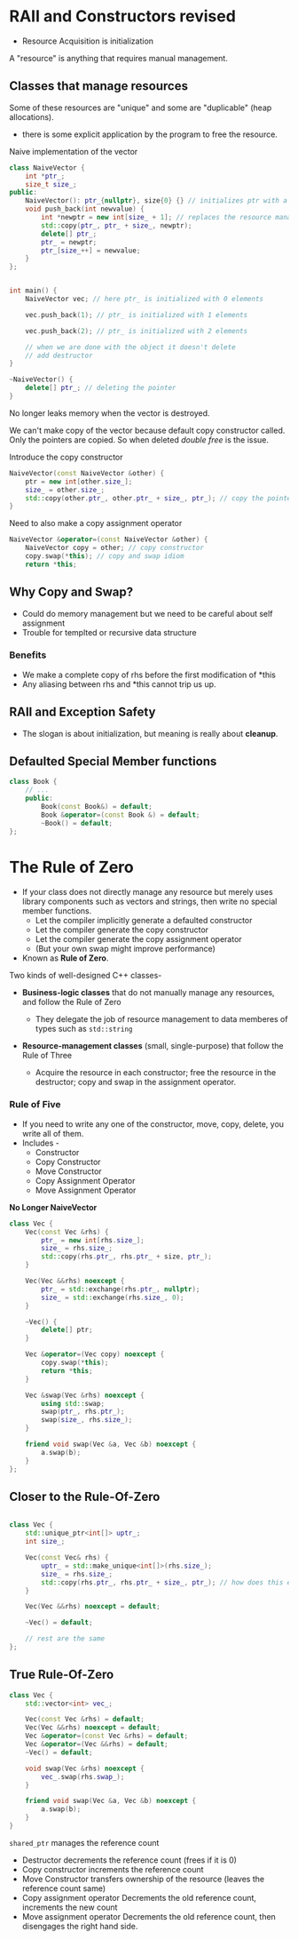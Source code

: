 # RAII and Constructors revised

- Resource Acquisition is initialization

A "resource" is anything that requires manual management.

## Classes that manage resources

Some of these resources are "unique" and some are "duplicable" (heap allocations).
- there is some explicit application by the program to free the resource.

Naive implementation of the vector

```C++
class NaiveVector {
    int *ptr_;
    size_t size_;
public:
    NaiveVector(): ptr_{nullptr}, size{0} {} // initializes ptr with a resource
    void push_back(int newvalue) {
        int *newptr = new int[size_ + 1]; // replaces the resource managed by ptr_
        std::copy(ptr_, ptr_ + size_, newptr);
        delete[] ptr_;
        ptr_ = newptr;
        ptr_[size_++] = newvalue;
    }
};


int main() {
    NaiveVector vec; // here ptr_ is initialized with 0 elements

    vec.push_back(1); // ptr_ is initialized with 1 elements

    vec.push_back(2); // ptr_ is initialized with 2 elements

    // when we are done with the object it doesn't delete
    // add destructor
}

```

```c++
~NaiveVector() {
    delete[] ptr_; // deleting the pointer
}
```

No longer leaks memory when the vector is  destroyed.

We can't make copy of the vector because default copy constructor called. 
Only the pointers are copied. So when deleted *double free* is the issue. 

Introduce the copy constructor

```C++
NaiveVector(const NaiveVector &other) {
    ptr = new int[other.size_];
    size_ = other.size_;
    std::copy(other.ptr_, other.ptr_ + size_, ptr_); // copy the pointer into the array
}
```

Need to also make a copy assignment operator

```C++
NaiveVector &operator=(const NaiveVector &other) {
    NaiveVector copy = other; // copy constructor
    copy.swap(*this); // copy and swap idiom
    return *this;
```

## Why Copy and Swap?

- Could do memory management but we need to be careful about self assignment
- Trouble for templted or recursive data structure

### Benefits
- We make a complete copy of rhs before the first modification of *this
- Any aliasing between rhs and *this cannot trip us up. 

## RAII and Exception Safety

- The slogan is about initialization, but meaning is really about **cleanup**.

## Defaulted Special Member functions
```C++
class Book {
    // ...
    public:
        Book(const Book&) = default;
        Book &operator=(const Book &) = default;
        ~Book() = default;
};
```

# The Rule of Zero

- If your class does not directly manage any resource but merely uses library components such as vectors and strings, then write no special member functions.
    - Let the compiler implicitly generate a defaulted constructor
    - Let the compiler generate the copy constructor
    - Let the compiler generate the copy assignment operator
    - (But your own swap might improve performance)
- Known as **Rule of Zero**.

Two kinds of well-designed C++ classes-

- **Business-logic classes** that do not manually manage any resources, and follow the Rule of Zero
    - They delegate the job of resource management to data memberes of types such as `std::string`

- **Resource-management classes** (small, single-purpose) that follow the Rule of Three
    - Acquire the resource in each constructor; free the resource in the destructor; copy and swap in the assignment operator.

### Rule of Five

- If you need to write any one of the constructor, move, copy, delete, you write all of them.
- Includes -
	- Constructor
	- Copy Constructor
	- Move Constructor
	- Copy Assignment Operator
	- Move Assignment Operator

**No Longer NaiveVector**

```c++
class Vec {
    Vec(const Vec &rhs) {
        ptr_ = new int[rhs.size_];
        size_ = rhs.size_;
        std::copy(rhs.ptr_, rhs.ptr_ + size, ptr_);
    }

    Vec(Vec &&rhs) noexcept {
        ptr_ = std::exchange(rhs.ptr_, nullptr);
        size_ = std::exchange(rhs.size_, 0);
    }

    ~Vec() {
        delete[] ptr;
    }

    Vec &operator=(Vec copy) noexcept {
        copy.swap(*this);
        return *this;
    }

    Vec &swap(Vec &rhs) noexcept {
        using std::swap;
        swap(ptr_, rhs.ptr_);
        swap(size_, rhs.size_);
    }

    friend void swap(Vec &a, Vec &b) noexcept {
        a.swap(b);
    }
};
```

## Closer to the Rule-Of-Zero

```c++

class Vec {
    std::unique_ptr<int[]> uptr_;
    int size_;

    Vec(const Vec& rhs) {
        uptr_ = std::make_unique<int[]>(rhs.size_);
        size_ = rhs.size_;
        std::copy(rhs.ptr_, rhs.ptr_ + size_, ptr_); // how does this even work??
    }

    Vec(Vec &&rhs) noexcept = default;

    ~Vec() = default;

    // rest are the same
};
```

## True Rule-Of-Zero

```c++
class Vec {
    std::vector<int> vec_;

    Vec(const Vec &rhs) = default;
    Vec(Vec &&rhs) noexcept = default;
    Vec &operator=(const Vec &rhs) = default;
    Vec &operator=(Vec &&rhs) = default;
    ~Vec() = default;

    void swap(Vec &rhs) noexcept {
        vec_.swap(rhs.swap_);
    }

    friend void swap(Vec &a, Vec &b) noexcept {
        a.swap(b);
    }
}
```

`shared_ptr` manages the reference count

- Destructor decrements the reference count (frees if it is 0)
- Copy constructor increments the reference count
- Move Constructor transfers ownership of the resource (leaves the reference count same)
- Copy assignment operator Decrements the old reference count, increments the new count
- Move assignment operator Decrements the old reference count, then disengages the right hand side.

